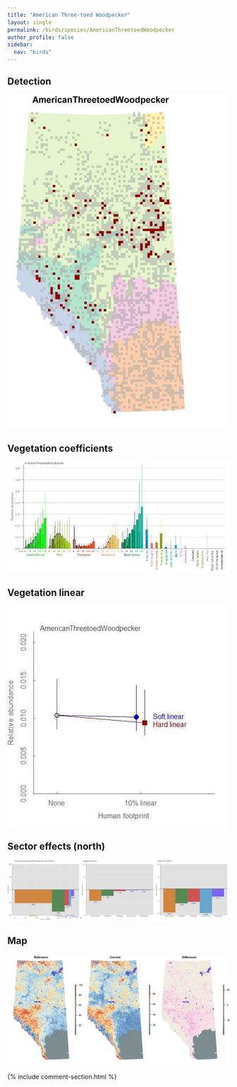 ```yaml
---
title: "American Three-toed Woodpecker"
layout: single
permalink: /birds/species/AmericanThreetoedWoodpecker
author_profile: false
sidebar:
  nav: "birds"
---
```


<h2>Detection</h2>

![](/assets/images/birds/AmericanThreetoedWoodpecker/det.jpg)

<h2>Vegetation coefficients</h2>

![](/assets/images/birds/AmericanThreetoedWoodpecker/veghf.jpg)

<h2>Vegetation linear</h2>

![](/assets/images/birds/AmericanThreetoedWoodpecker/lin-north.jpg)

<h2>Sector effects (north)</h2>

![](/assets/images/birds/AmericanThreetoedWoodpecker/sector-north.jpg)

<h2>Map</h2>

![](/assets/images/birds/AmericanThreetoedWoodpecker/map.jpg)

{% include comment-section.html %}

